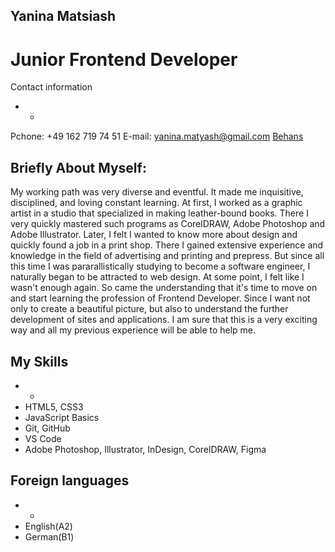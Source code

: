 ## Yanina Matsiash
Junior Frontend Developer
===
Contact information
* * 
Pchone: +49 162 719 74 51
E-mail: [yanina.matyash@gmail.com](yanina.matyash@gmail.com)
[Behans](https://www.behance.net/janinamatsiash)
## Briefly About Myself:
My working path was very diverse and eventful. It made me inquisitive, disciplined, and loving constant learning.
At first, I worked as a graphic artist in a studio that specialized in making leather-bound books. There I very quickly mastered such programs as CorelDRAW, Adobe Photoshop and Adobe Illustrator.
Later, I felt I wanted to know more about design and quickly found a job in a print shop. There I gained extensive experience and knowledge in the field of advertising and printing and prepress.
But since all this time I was pararallistically studying to become a software engineer, I naturally began to be attracted to web design.
At some point, I felt like I wasn't enough again. So came the understanding that it's time to move on and start learning the profession of Frontend Developer. Since I want not only to create a beautiful picture, but also to understand the further development of sites and applications. I am sure that this is a very exciting way and all my previous experience will be able to help me.

## My Skills
* * 
* HTML5, CSS3
* JavaScript Basics
* Git, GitHub
* VS Code
* Adobe Photoshop, Illustrator, InDesign, CorelDRAW, Figma


## Foreign languages
* * 
* English(A2)
* German(B1)